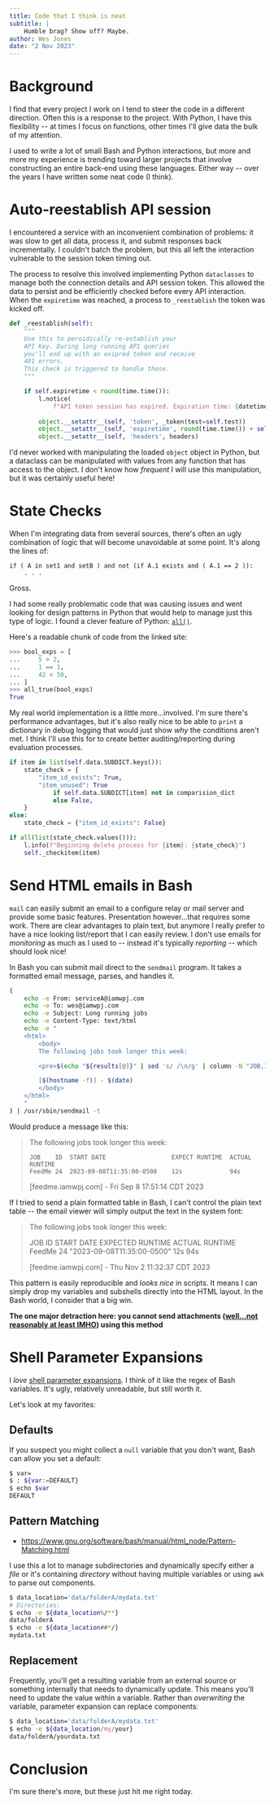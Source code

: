 ```yaml
---
title: Code that I think is neat
subtitle: |
    Humble brag? Show off? Maybe.
author: Wes Jones
date: "2 Nov 2023"
---
```


# Background

I find that every project I work on I tend to steer the code in a different direction. Often this is a response to the project. With Python, I have this flexibility -- at times I focus on functions, other times I'll give data the bulk of my attention.

I used to write a lot of small Bash and Python interactions, but more and more my experience is trending toward larger projects that involve constructing an entire back-end using these languages. Either way -- over the years I have written some neat code (I think).

# Auto-reestablish API session

I encountered a service with an inconvenient combination of problems: it was slow to get all data, process it, and submit responses back incrementally. I couldn't batch the problem, but this all left the interaction vulnerable to the session token timing out.

The process to resolve this involved implementing Python `dataclasses` to manage both the connection details and API session token. This allowed the data to persist and be efficiently checked before every API interaction. When the `expiretime` was reached, a process to `_reestablish` the token was kicked off.

```python
def _reestablish(self):
    """
    Use this to peroidically re-establish your 
    API Key. During long running API queries
    you'll end up with an exipred token and receive
    401 errors.
    This check is triggered to handle those.
    """

    if self.expiretime < round(time.time()):
        l.notice(
            f"API token session has expired. Expiration time: {datetime.fromtimestamp(self.expiretime).strftime('%c')}")
        
        object.__setattr__(self, 'token', _token(test=self.test))
        object.__setattr__(self, 'expiretime', round(time.time()) + self.duration)
        object.__setattr__(self, 'headers', headers)
```

I'd never worked with manipulating the loaded `object` object in Python, but a dataclass can be manipulated with values from any function that has access to the object. I don't know how _frequent_ I will use this manipulation, but it was certainly useful here!

# State Checks

When I'm integrating data from several sources, there's often an ugly combination of logic that will become unavoidable at some point. It's along the lines of:

```psuedo
if ( A in set1 and setB ) and not (if A.1 exists and ( A.1 == 2 )):
    . . .
```

Gross.

I had some really problematic code that was causing issues and went looking for design patterns in Python that would help to manage just this type of logic. I found a clever feature of Python: [`all()`](https://realpython.com/python-all/).

Here's a readable chunk of code from the linked site:

```python
>>> bool_exps = [
...     5 > 2,
...     1 == 1,
...     42 < 50,
... ]
>>> all_true(bool_exps)
True
```

My real world implementation is a little more...involved. I'm sure there's performance advantages, but it's also really nice to be able to `print` a dictionary in debug logging that would just show _why_ the conditions aren't met. I think I'll use this for to create better auditing/reporting during evaluation processes.

```python
if item in list(self.data.SUBDICT.keys()):
    state_check = {
        "item_id_exists": True,
        "item_unused": True 
            if self.data.SUBDICT[item] not in comparision_dict
            else False,
    }
else:
    state_check = {"item_id_exists": False}

if all(list(state_check.values())):
    l.info(f"Beginning delete process for {item}: {state_check}")
    self._checkitem(item)
```

# Send HTML emails in Bash

`mail` can easily submit an email to a configure relay or mail server and provide some basic features. Presentation however...that requires some work. There are clear advantages to plain text, but anymore I really prefer to have a nice looking list/report that I can easily review. I don't use emails for _monitoring_ as much as I used to -- instead it's typically _reporting_ -- which should look nice!

In Bash you can submit mail direct to the `sendmail` program. It takes a formatted email message, parses, and handles it.

```bash
(
    echo -e From: serviceA@iamwpj.com
    echo -e To: wes@iamwpj.com
    echo -e Subject: Long running jobs
    echo -e Content-Type: text/html
    echo -e "
    <html>
        <body>
        The following jobs took longer this week:

        <pre>$(echo "${results[@]}" | sed 's/ /\n/g' | column -N "JOB,ID,START DATE, EXPECTED RUNTIME, ACTUAL RUNTIME" -t -s',')</pre>

        [$(hostname -f)] - $(date)
        </body>
    </html>
    "
) | /usr/sbin/sendmail -t
```

Would produce a message like this:

> The following jobs took longer this week:
>```plain
>JOB    ID  START DATE                  EXPECT RUNTIME  ACTUAL RUNTIME
>FeedMe 24  2023-09-08T11:35:00-0500    12s             94s
>```
>[feedme.iamwpj.com] - Fri Sep 8 17:51:14 CDT 2023

If I tried to send a plain formatted table in Bash, I can't control the plain text table -- the email viewer will simply output the text in the system font:

>The following jobs took longer this week:
>
>JOB     ID  START DATE                   EXPECTED RUNTIME   ACTUAL RUNTIME<br>
>FeedMe  24  "2023-09-08T11:35:00-0500"  12s                94s
>
>[feedme.iamwpj.com] - Thu Nov  2 11:32:37 CDT 2023

This pattern is easily reproducible and _looks nice_ in scripts. It means I can simply drop my variables and subshells directly into the HTML layout. In the Bash world, I consider that a big win.

**The one major detraction here: you cannot send attachments ([well...not reasonably at least IMHO](https://unix.stackexchange.com/questions/223636/can-sendmail-include-an-attachment/507171#507171)) using this method**

# Shell Parameter Expansions

I _love_ [shell parameter expansions](https://www.gnu.org/software/bash/manual/html_node/Shell-Parameter-Expansion.html). I think of it like the regex of Bash variables. It's ugly, relatively unreadable, but still worth it.

Let's look at my favorites:

## Defaults

If you suspect you might collect a `null` variable that you don't want, Bash can allow you set a default:

```bash
$ var=
$ : ${var:=DEFAULT}
$ echo $var
DEFAULT
```

## Pattern Matching

* https://www.gnu.org/software/bash/manual/html_node/Pattern-Matching.html

I use this a lot to manage subdirectories and dynamically specify either a _file_ or it's containing _directory_ without having multiple variables or using `awk` to parse out components.

```bash
$ data_location='data/folderA/mydata.txt'
# Directories:
$ echo -e ${data_location%/**}
data/folderA
$ echo -e ${data_location##*/}
mydata.txt
```

## Replacement

Frequently, you'll get a resulting variable from an external source or something internally that needs to dynamically update. This means you'll need to update the value within a variable. Rather than _overwriting_ the variable, parameter expansion can replace components:

```bash
$ data_location='data/folderA/mydata.txt'
$ echo -e ${data_location/my/your}
data/folderA/yourdata.txt
```

# Conclusion

I'm sure there's more, but these just hit me right today.
